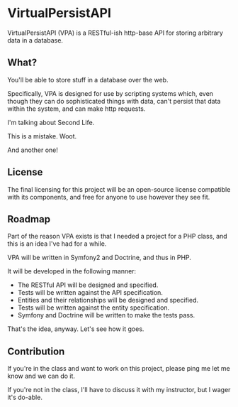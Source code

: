 VirtualPersistAPI
=================

VirtualPersistAPI (VPA) is a RESTful-ish http-base API for storing arbitrary data in a database.

What?
-----

You'll be able to store stuff in a database over the web.

Specifically, VPA is designed for use by scripting systems which, even though they can do sophisticated things with data, can't persist that data within the system, and can make http requests.

I'm talking about Second Life.

This is a mistake. Woot.

And another one!

License
-------

The final licensing for this project will be an open-source license compatible with its components, and free for anyone to use however they see fit.

Roadmap
-------

Part of the reason VPA exists is that I needed a project for a PHP class, and this is an idea I've had for a while.

VPA will be written in Symfony2 and Doctrine, and thus in PHP.

It will be developed in the following manner:

- The RESTful API will be designed and specified.
- Tests will be written against the API specification.
- Entities and their relationships will be designed and specified.
- Tests will be written against the entity specification.
- Symfony and Doctrine will be written to make the tests pass.

That's the idea, anyway. Let's see how it goes.

Contribution
------------

If you're in the class and want to work on this project, please ping me let me know and we can do it.

If you're not in the class, I'll have to discuss it with my instructor, but I wager it's do-able.


